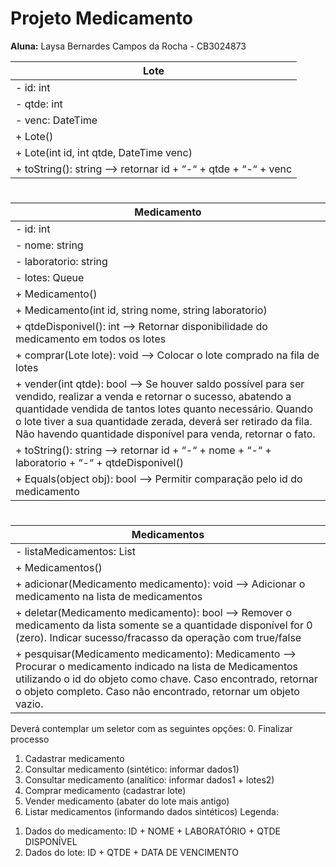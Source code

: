 # Projeto Medicamento

**Aluna:** Laysa Bernardes Campos da Rocha - CB3024873 


| Lote| 
|-| 
|- id: int|
|- qtde: int | 
|- venc: DateTime |
|+ Lote() |
|+ Lote(int id, int qtde, DateTime venc)| 
|+ toString(): string --> retornar id + “-“ + qtde + “-“ + venc | 

# 

| Medicamento| 
|- |
| - id: int | 
| - nome: string | 
|- laboratorio: string | 
| -  lotes: Queue<Lote> | 
| + Medicamento() | 
| + Medicamento(int id, string nome, string laboratorio) | 
| + qtdeDisponivel(): int --> Retornar disponibilidade do medicamento em todos os lotes | 
| + comprar(Lote lote): void --> Colocar o lote comprado na fila de lotes | 
| + vender(int qtde): bool -->  Se houver saldo possível para ser vendido, realizar a venda e retornar o sucesso, abatendo a quantidade vendida de tantos lotes quanto necessário. Quando o lote tiver a sua quantidade zerada, deverá ser retirado da fila. Não havendo quantidade disponível para venda, retornar o fato. | 
| + toString(): string --> retornar id + “-“ + nome + “-“ + laboratorio + “-“ + qtdeDisponivel() |
| + Equals(object obj): bool --> Permitir comparação pelo id do medicamento|

# 

| Medicamentos|
| - | 
|- listaMedicamentos: List<Medicamento>| 
| + Medicamentos()| 
| + adicionar(Medicamento medicamento): void --> Adicionar o medicamento na lista de medicamentos |
| + deletar(Medicamento medicamento): bool -->  Remover o medicamento da lista somente se a quantidade disponível for 0 (zero). Indicar sucesso/fracasso da operação com true/false |
| + pesquisar(Medicamento medicamento): Medicamento --> Procurar o medicamento indicado na lista de Medicamentos utilizando o id do objeto como chave. Caso encontrado, retornar o objeto completo. Caso não encontrado, retornar um objeto vazio. |

Deverá contemplar um seletor com as seguintes opções:
0. Finalizar processo
1. Cadastrar medicamento
2. Consultar medicamento (sintético: informar dados1)
3. Consultar medicamento (analítico: informar dados1 + lotes2)
4. Comprar medicamento (cadastrar lote)
5. Vender medicamento (abater do lote mais antigo)
6. Listar medicamentos (informando dados sintéticos)
Legenda:
1) Dados do medicamento: ID + NOME + LABORATÓRIO + QTDE DISPONÍVEL
2) Dados do lote: ID + QTDE + DATA DE VENCIMENTO 
